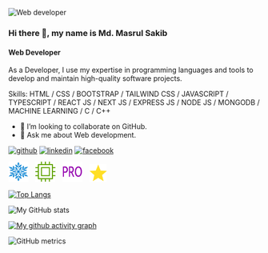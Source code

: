 ![Web developer](https://wallpaperaccess.com/full/1947431.jpg)

### Hi there 👋, my name is Md. Masrul Sakib
#### Web Developer

As a Developer, I use my expertise in programming languages and tools to develop and maintain high-quality software projects.

Skills: HTML / CSS / BOOTSTRAP / TAILWIND CSS / JAVASCRIPT / TYPESCRIPT / REACT JS / NEXT JS / EXPRESS JS / NODE JS / MONGODB / MACHINE LEARNING / C / C++ 
  
- 👯 I’m looking to collaborate on GitHub.
- 💬 Ask me about Web development.

[<img src='https://cdn.jsdelivr.net/npm/simple-icons@3.0.1/icons/github.svg' alt='github' height='40'>](https://github.com/MasrulSakib)  [<img src='https://cdn.jsdelivr.net/npm/simple-icons@3.0.1/icons/linkedin.svg' alt='linkedin' height='40'>](https://www.linkedin.com/in/masrul-sakib-1a668223b//)  [<img src='https://cdn.jsdelivr.net/npm/simple-icons@3.0.1/icons/facebook.svg' alt='facebook' alt='facebook' height='40'>](https://www.facebook.com/masrul.sakib)  

<a href='https://archiveprogram.github.com/'><img src='https://raw.githubusercontent.com/acervenky/animated-github-badges/master/assets/acbadge.gif' width='40' height='40'></a> <a href='https://docs.github.com/en/developers'><img src='https://raw.githubusercontent.com/acervenky/animated-github-badges/master/assets/devbadge.gif' width='40' height='40'></a> <a href='https://github.com/pricing'><img src='https://raw.githubusercontent.com/acervenky/animated-github-badges/master/assets/pro.gif' width='40' height='40'></a> <a href='https://stars.github.com/'><img src='https://raw.githubusercontent.com/acervenky/animated-github-badges/master/assets/starbadge.gif' width='35' height='35'></a> 

[![Top Langs](https://github-readme-stats.vercel.app/api/top-langs/?username=MasrulSakib&langs_count=10&hide_progress=true&theme=dracula)](https://github.com/MasrulSakib/github-readme-stats)

![My GitHub stats](https://github-readme-stats.vercel.app/api?username=MasrulSakib&show_icons=true&theme=dracula) 

[![My github activity graph](https://github-readme-activity-graph.cyclic.app/graph?username=MasrulSakib&theme=dracula)](https://github.com/MasrulSakib/github-readme-activity-graph)  

![GitHub metrics](https://metrics.lecoq.io/MasrulSakib)  

